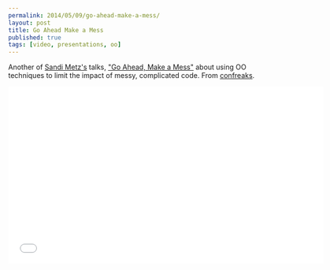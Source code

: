 ```yaml
---
permalink: 2014/05/09/go-ahead-make-a-mess/
layout: post
title: Go Ahead Make a Mess
published: true
tags: [video, presentations, oo]
---
```


Another of [Sandi Metz's](http://twitter.com/sandimetz/) talks,
["Go Ahead, Make a Mess"](http://www.confreaks.com/videos/1253-rockymtnruby2012-go-ahead-make-a-mess)
about using OO techniques to limit the impact of messy, complicated code.
From [confreaks](http://www.confreaks.com/).

<iframe width="640" height="360" src="//www.youtube.com/embed/f5I1iyso29U?feature=player_embedded" frameborder="0" allowfullscreen></iframe>
